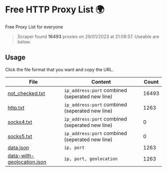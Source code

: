
# Free HTTP Proxy List 🌍

Free Proxy List for everyone
> Scraper found **16493** proxies on 29/01/2023 at 21:08:57. Useable are below.

## Usage

Click the file format that you want and copy the URL.


|File|Content|Count|
|----|-------|-----|
|[not_checked.txt](https://raw.githubusercontent.com/yemixzy/proxy-list/main/proxy-list/not_checked.txt)|`ip_address:port` combined (seperated new line)|16493|
|[http.txt](https://raw.githubusercontent.com/yemixzy/proxy-list/main/proxy-list/http.txt)|`ip_address:port` combined (seperated new line)|1263|
|[socks4.txt](https://raw.githubusercontent.com/yemixzy/proxy-list/main/proxy-list/socks4.txt)|`ip_address:port` combined (seperated new line)|0|
|[socks5.txt](https://raw.githubusercontent.com/yemixzy/proxy-list/main/proxy-list/socks5.txt)|`ip_address:port` combined (seperated new line)|0|
|[data.json](https://raw.githubusercontent.com/yemixzy/proxy-list/main/proxy-list/data.json)|`ip, port`|1263|
|[data-with-geolocation.json](https://raw.githubusercontent.com/yemixzy/proxy-list/main/proxy-list/data-with-geolocation.json)|`ip, port, geolocation`|1263|

